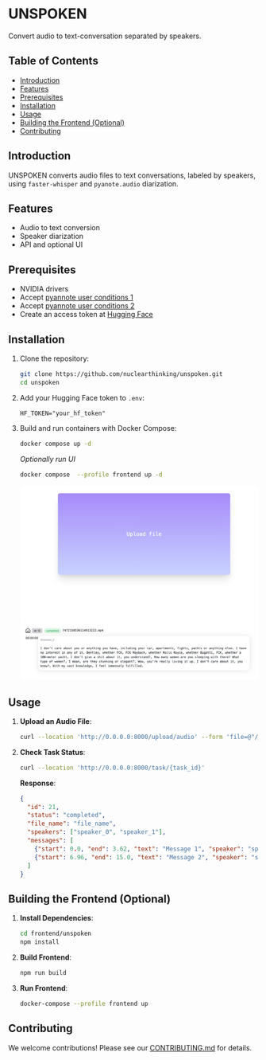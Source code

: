# UNSPOKEN

Convert audio to text-conversation separated by speakers.

## Table of Contents

- [Introduction](#introduction)
- [Features](#features)
- [Prerequisites](#prerequisites)
- [Installation](#installation)
- [Usage](#usage)
- [Building the Frontend (Optional)](#building-the-frontend-optional)
- [Contributing](#contributing)

## Introduction

UNSPOKEN converts audio files to text conversations, labeled by speakers, using `faster-whisper` and `pyanote.audio` diarization.

## Features

- Audio to text conversion
- Speaker diarization
- API and optional UI

## Prerequisites

- NVIDIA drivers
- Accept [pyannote user conditions 1](https://hf.co/pyannote/segmentation-3.0)
- Accept [pyannote user conditions 2](https://hf.co/pyannote/speaker-diarization-3.1)
- Create an access token at [Hugging Face](https://hf.co/settings/tokens)

## Installation

1. Clone the repository:
    ```bash
    git clone https://github.com/nuclearthinking/unspoken.git
    cd unspoken
    ```
2. Add your Hugging Face token to `.env`:
    ```env
    HF_TOKEN="your_hf_token"
    ```
3. Build and run containers with Docker Compose:
    ```bash
    docker compose up -d
    ```

   *Optionally run UI*
   ```bash
   docker compose  --profile frontend up -d
   ```
   ![img_1.png](docs/img_1.png)
   ![img_2.png](docs/img_2.png)

## Usage

1. **Upload an Audio File**:
    ```bash
    curl --location 'http://0.0.0.0:8000/upload/audio' --form 'file=@"/path/to/audio_file.m4a"'
    ```
2. **Check Task Status**:
    ```bash
    curl --location 'http://0.0.0.0:8000/task/{task_id}'
    ```
   **Response**:
    ```json
    {
      "id": 21,
      "status": "completed",
      "file_name": "file_name",
      "speakers": ["speaker_0", "speaker_1"],
      "messages": [
        {"start": 0.0, "end": 3.62, "text": "Message 1", "speaker": "speaker_0"},
        {"start": 6.96, "end": 15.0, "text": "Message 2", "speaker": "speaker_1"}
      ]
    }
    ```

## Building the Frontend (Optional)

1. **Install Dependencies**:
    ```bash
    cd frontend/unspoken
    npm install
    ```
2. **Build Frontend**:
    ```bash
    npm run build
    ```
3. **Run Frontend**:
    ```bash
    docker-compose --profile frontend up
    ```

## Contributing

We welcome contributions! Please see our [CONTRIBUTING.md](CONTRIBUTING.md) for details.